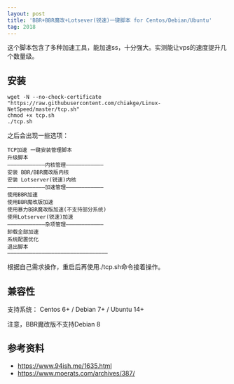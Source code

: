 ```yaml
---
layout: post
title: 'BBR+BBR魔改+Lotsever(锐速)一键脚本 for Centos/Debian/Ubuntu'
tag: 2018
---
```

这个脚本包含了多种加速工具，能加速ss，十分强大。实测能让vps的速度提升几个数量级。

## 安装

```
wget -N --no-check-certificate "https://raw.githubusercontent.com/chiakge/Linux-NetSpeed/master/tcp.sh"
chmod +x tcp.sh
./tcp.sh
```

之后会出现一些选项：

```
TCP加速 一键安装管理脚本   
升级脚本
————————————内核管理————————————
安装 BBR/BBR魔改版内核
安装 Lotserver(锐速)内核
————————————加速管理————————————
使用BBR加速
使用BBR魔改版加速
使用暴力BBR魔改版加速(不支持部分系统)
使用Lotserver(锐速)加速
————————————杂项管理————————————
卸载全部加速
系统配置优化
退出脚本
————————————————————————————————
```

根据自己需求操作，重启后再使用./tcp.sh命令接着操作。

## 兼容性

支持系统：
Centos 6+ / Debian 7+ / Ubuntu 14+

注意，BBR魔改版不支持Debian 8

## 参考资料

- https://www.94ish.me/1635.html
- https://www.moerats.com/archives/387/
